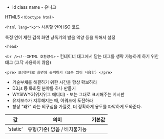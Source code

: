 - id class name - 유니크

HTML5
`<!Doctype html>`

`<html lang="ko">`
사용할 언어 ISO 코드

툭정 언어 제한 검색
화면 낭독기의 발음 억양 등을 위해서 설정

`<head>`

`<br /><!--XHTML 호환양식>` - 컨테이너 태그에서 닫는 태그를 생략 가능하게 하기 위한 태그 (그닥 사용하지 않음)

`<pre> 보이는대로 화면에 출력하기 (요즘 많이 사용함)
</pre>`

* 기술부체를 해결하기 위한 시간을 항상 확보하라
* D3.js 등 특화된 분야를 하나 만들기
* WYSIWYG(위지위그 에디터) - 보는 그대로 표시해주는 게시판
* 유지보수가 지루해지는 때, 어워드에 도전하라
* 항상 "왜?" 라는 의구심을 가질것, 더 정확하게 용도를 파악하게 도와준다.

| 값 | 의미 | 기본값 |
|---|:---:|---:|
| 'static' | 유형(기준) 없음 / 배치불가능

